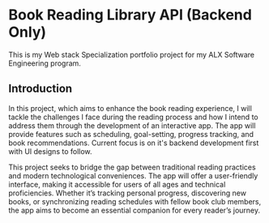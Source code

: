# Book Reading Library API (Backend Only)
This is my Web stack Specialization portfolio project for my ALX Software Engineering program.

## Introduction
In this project, which aims to enhance the book reading experience, I will tackle the challenges I face during the reading process and how I intend to address them through the development of an interactive app. The app will provide features such as scheduling, goal-setting, progress tracking, and book recommendations. Current focus is on it's backend development first with UI designs to follow.

This project seeks to bridge the gap between traditional reading practices and modern technological conveniences. The app will offer a user-friendly interface, making it accessible for users of all ages and technical proficiencies. Whether it’s tracking personal progress, discovering new books, or synchronizing reading schedules with fellow book club members, the app aims to become an essential companion for every reader’s journey.

